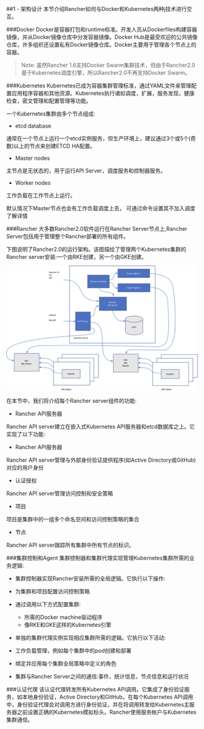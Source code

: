 ##1 - 架构设计
本节介绍Rancher如何与Docker和Kubernetes两种j技术进行交互。

###Docker
Docker是容器打包和runtime标准。开发人员从Dockerfiles构建容器镜像，并从Docker镜像仓库中分发容器镜像。Docker Hub是最受欢迎的公共镜像仓库，许多组织还设置私有Docker镜像仓库。Docker主要用于管理各个节点上的容器。

> Note:
虽然Rancher 1.6支持Docker Swarm集群技术，但由于Rancher2.0基于Kubernetes调度引擎，所以Rancher2.0不再支持Docker Swarm。

###Kubernetes
Kubernetes已成为容器集群管理标准，通过YAML文件来管理配置应用程序容器和其他资源。Kubernetes执行诸如调度，扩展，服务发现，健康检查，密文管理和配置管理等功能。

一个Kubernetes集群由多个节点组成:

- etcd database

通常在一个节点上运行一个etcd实例服务，但生产环境上，建议通过3个或5个(奇数)以上的节点来创建ETCD HA配置。

- Master nodes

主节点是无状态的，用于运行API Server，调度服务和控制器服务。

- Worker nodes

工作负载在工作节点上运行。

默认情况下Master节点也会有工作负载调度上去， 可通过命令设置其不加入调度了解详情

###Rancher
大多数Rancher2.0软件运行在Rancher Server节点上,Rancher Server包括用于管理整个Rancher部署的所有组件。

下图说明了Rancher2.0的运行架构。该图描绘了管理两个Kubernetes集群的Rancher server安装:一个由RKE创建，另一个由GKE创建。

![Architecture](../image/chapter1/1-2.png)

在本节中，我们将介绍每个Rancher server组件的功能:

- Rancher API服务器

Rancher API server建立在嵌入式Kubernetes API服务器和etcd数据库之上。它实现了以下功能:

- Rancher API服务器

Rancher API server管理与外部身份验证提供程序(如Active Directory或GitHub)对应的用户身份

- 认证授权

Rancher API server管理访问控制和安全策略

- 项目

项目是集群中的一组多个命名空间和访问控制策略的集合

- 节点

Rancher API server跟踪所有集群中所有节点的标识。

###集群控制和Agent
集群控制器和集群代理实现管理Kubernetes集群所需的业务逻辑:

- 集群控制器实现Rancher安装所需的全局逻辑。它执行以下操作:

 - 为集群和项目配置访问控制策略

 - 通过调用以下方式配置集群:

   - 所需的Docker machine驱动程序
   - 像RKE和GKE这样的Kubernetes引擎

- 单独的集群代理实例实现相应集群所需的逻辑。它执行以下活动:

 - 工作负载管理，例如每个集群中的pod创建和部署

 - 绑定并应用每个集群全局策略中定义的角色

 - 集群与Rancher Server之间的通信:事件，统计信息，节点信息和运行状况

###认证代理
该认证代理转发所有Kubernetes API调用。它集成了身份验证服务，如本地身份验证，Active Directory和GitHub。在每个Kubernetes API调用中，身份验证代理会对调用方进行身份验证，并在将调用转发给Kubernetes主服务器之前设置正确的Kubernetes模拟标头。Rancher使用服务帐户与Kubernetes集群通信。